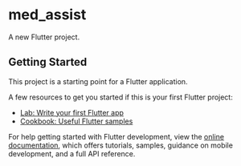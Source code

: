  # med_assist 

A new Flutter project. 

## Getting Started

This project is a starting point for a Flutter application.

A few resources to get you started if this is your first Flutter project: 
 
- [Lab: Write your first Flutter app](https://docs.flutter.dev/get-started/codelab)   
- [Cookbook: Useful Flutter samples](https://docs.flutter.dev/cookbook) 
 
For help getting started with Flutter development, view the
[online documentation](https://docs.flutter.dev/), which offers tutorials,
samples, guidance on mobile development, and a full API reference.
